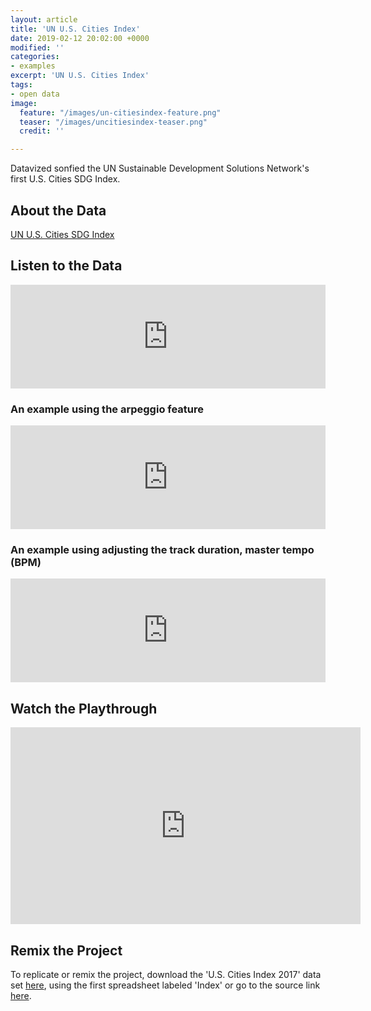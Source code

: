 ```yaml
---
layout: article
title: 'UN U.S. Cities Index'
date: 2019-02-12 20:02:00 +0000
modified: ''
categories:
- examples
excerpt: 'UN U.S. Cities Index'
tags:
- open data
image:
  feature: "/images/un-citiesindex-feature.png"
  teaser: "/images/uncitiesindex-teaser.png"
  credit: ''

---
```

Datavized sonfied the UN Sustainable Development Solutions Network's first U.S. Cities SDG Index.

## About the Data

[UN U.S. Cities SDG Index](http://unsdsn.org/resources/publications/us-cities-sdg-index/ "UN U.S. Cities SDG Index")

## Listen to the Data

<iframe width="100%" height="166" scrolling="no" frameborder="no" allow="autoplay" src="https://w.soundcloud.com/player/?url=https%3A//api.soundcloud.com/tracks/562982358&color=%23f57c00&auto_play=false&hide_related=false&show_comments=true&show_user=true&show_reposts=false&show_teaser=true"></iframe>

### An example using the arpeggio feature

<iframe width="100%" height="166" scrolling="no" frameborder="no" allow="autoplay" src="https://w.soundcloud.com/player/?url=https%3A//api.soundcloud.com/tracks/581764176%3Fsecret_token%3Ds-Sq1Fg&color=%23f57c00&auto_play=false&hide_related=false&show_comments=true&show_user=true&show_reposts=false&show_teaser=true"></iframe>

### An example using adjusting the track duration, master tempo (BPM)

<iframe width="100%" height="166" scrolling="no" frameborder="no" allow="autoplay" src="https://w.soundcloud.com/player/?url=https%3A//api.soundcloud.com/tracks/581764650%3Fsecret_token%3Ds-eVSoK&color=%23f57c00&auto_play=false&hide_related=false&show_comments=true&show_user=true&show_reposts=false&show_teaser=true"></iframe>

## Watch the Playthrough

<iframe width="560" height="315" src="https://www.youtube.com/embed/Iafs6t6pu7Y" frameborder="0" allow="accelerometer; autoplay; encrypted-media; gyroscope; picture-in-picture" allowfullscreen></iframe>

## Remix the Project

To replicate or remix the project, download the 'U.S. Cities Index 2017' data set [here](https://drive.google.com/file/d/1NvxNo3IR3LKXUMi0xDv9imU-dZn75cj1/view "U.S. Cities Index 2017"), using the first spreadsheet labeled 'Index' or go to the source link [here](http://unsdsn.org/resources/publications/us-cities-sdg-index/ "U.S. Cities Index 2017").